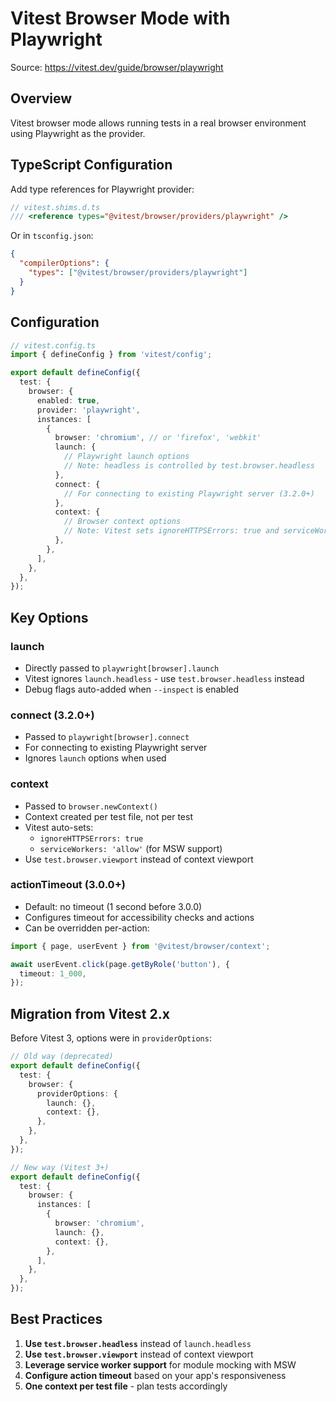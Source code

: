 # Vitest Browser Mode with Playwright

Source: https://vitest.dev/guide/browser/playwright

## Overview

Vitest browser mode allows running tests in a real browser environment using Playwright as the provider.

## TypeScript Configuration

Add type references for Playwright provider:

```typescript
// vitest.shims.d.ts
/// <reference types="@vitest/browser/providers/playwright" />
```

Or in `tsconfig.json`:

```json
{
  "compilerOptions": {
    "types": ["@vitest/browser/providers/playwright"]
  }
}
```

## Configuration

```typescript
// vitest.config.ts
import { defineConfig } from 'vitest/config';

export default defineConfig({
  test: {
    browser: {
      enabled: true,
      provider: 'playwright',
      instances: [
        {
          browser: 'chromium', // or 'firefox', 'webkit'
          launch: {
            // Playwright launch options
            // Note: headless is controlled by test.browser.headless
          },
          connect: {
            // For connecting to existing Playwright server (3.2.0+)
          },
          context: {
            // Browser context options
            // Note: Vitest sets ignoreHTTPSErrors: true and serviceWorkers: 'allow'
          },
        },
      ],
    },
  },
});
```

## Key Options

### launch

- Directly passed to `playwright[browser].launch`
- Vitest ignores `launch.headless` - use `test.browser.headless` instead
- Debug flags auto-added when `--inspect` is enabled

### connect (3.2.0+)

- Passed to `playwright[browser].connect`
- For connecting to existing Playwright server
- Ignores `launch` options when used

### context

- Passed to `browser.newContext()`
- Context created per test file, not per test
- Vitest auto-sets:
  - `ignoreHTTPSErrors: true`
  - `serviceWorkers: 'allow'` (for MSW support)
- Use `test.browser.viewport` instead of context viewport

### actionTimeout (3.0.0+)

- Default: no timeout (1 second before 3.0.0)
- Configures timeout for accessibility checks and actions
- Can be overridden per-action:

```typescript
import { page, userEvent } from '@vitest/browser/context';

await userEvent.click(page.getByRole('button'), {
  timeout: 1_000,
});
```

## Migration from Vitest 2.x

Before Vitest 3, options were in `providerOptions`:

```typescript
// Old way (deprecated)
export default defineConfig({
  test: {
    browser: {
      providerOptions: {
        launch: {},
        context: {},
      },
    },
  },
});

// New way (Vitest 3+)
export default defineConfig({
  test: {
    browser: {
      instances: [
        {
          browser: 'chromium',
          launch: {},
          context: {},
        },
      ],
    },
  },
});
```

## Best Practices

1. **Use `test.browser.headless`** instead of `launch.headless`
2. **Use `test.browser.viewport`** instead of context viewport
3. **Leverage service worker support** for module mocking with MSW
4. **Configure action timeout** based on your app's responsiveness
5. **One context per test file** - plan tests accordingly
